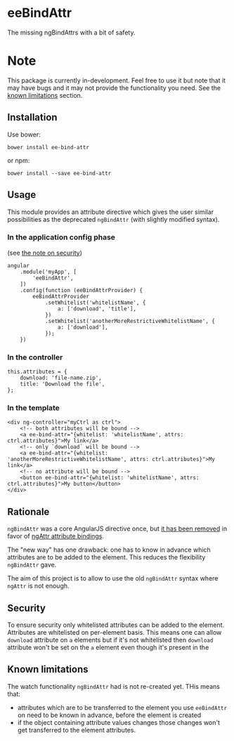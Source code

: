 # eeBindAttr

The missing ngBindAttrs with a bit of safety.

# Note

This package is currently in-development.
Feel free to use it but note that it may have bugs and it may not provide the functionality you need.
See the [known limitations](#known-limitations) section.

## Installation

Use bower:

```
bower install ee-bind-attr
```

or npm:

```
bower install --save ee-bind-attr
```

## Usage

This module provides an attribute directive which gives the user similar possibilities as the deprecated `ngBindAttr`
(with slightly modified syntax).

### In the application config phase

(see [the note on security](#security))

```
angular
    .module('myApp', [
        'eeBindAttr',
    ])
    .config(function (eeBindAttrProvider) {
        eeBindAttrProvider
            .setWhitelist('whitelistName', {
                a: ['download', 'title'],
            })
            .setWhitelist('anotherMoreRestrictiveWhitelistName', {
                a: ['download'],
            });
    })
```

### In the controller
```
this.attributes = {
    download: 'file-name.zip',
    title: 'Download the file',
};
```

### In the template
```
<div ng-controller="myCtrl as ctrl">
    <!-- both attributes will be bound -->
    <a ee-bind-attr="{whitelist: 'whitelistName', attrs: ctrl.attributes}">My link</a>
    <!-- only `download` will be bound -->
    <a ee-bind-attr="{whitelist: 'anotherMoreRestrictiveWhitelistName', attrs: ctrl.attributes}">My link</a>
    <!-- no attribute will be bound -->
    <button ee-bind-attr="{whitelist: 'whitelistName', attrs: ctrl.attributes}">My button</button>
</div>
```


## Rationale

`ngBindAttr` was a core AngularJS directive once, but
[it has been removed](https://github.com/angular/angular.js/issues/1925#issuecomment-12960531) in favor of 
[ngAttr attribute bindings](https://docs.angularjs.org/guide/directive#-ngattr-attribute-bindings).

The "new way" has one drawback: one has to know in advance which attributes are to be added to the element. This reduces
the flexibility `ngBindAttr` gave.

The aim of this project is to allow to use the old `ngBindAttr` syntax where `ngAttr` is not enough.

## Security

To ensure security only whitelisted attributes can be added to the element. Attributes are whitelisted on per-element
basis. This means one can allow `download` attribute on `a` elements but if it's not whitelisted then `download`
attribute won't be set on the `a` element even though it's present in the 

## Known limitations
The watch functionality `ngBindAttr` had is not re-created yet. THis means that:
 - attributes which are to be transferred to the element you use `eeBindAttr` on need to be known in advance, before the
element is created
 - if the object containing attribute values changes those changes won't get transferred to the element attributes.

